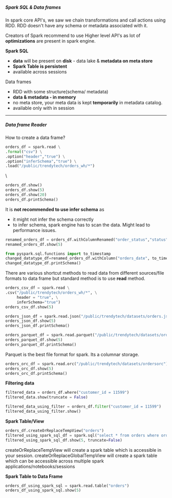 ##### Spark SQL & Data frames

In spark core API's, we saw we chain transformations and call actions using RDD. RDD doesn't have any schema or metadata associated with it.

Creators of Spark recommend to use Higher level API's as lot of **optimizations** are present in spark engine.

**Spark SQL** 
- **data** will be present on **disk** - data lake & **metadata on meta store**
- **Spark Table is persistent**
- available across sessions

Data frames 
- RDD with some structure(schema/ metadata)
- **data & metadata - in memory**
- no meta store, your meta data is kept **temporarily** in metadata catalog.
- available only with in session

---
##### Data frame Reader

How to create a data frame?

``` python
orders_df = spark.read \
.format("csv") \
.option("header","true") \
.option("inferSchema","true") \
.load("/public/trendytech/orders_wh/*")
```
\
``` python
orders_df.show()
orders_df.show(5)
orders_df.show(20)
orders_df.printSchema()
```

It is **not recommended to use infer schema** as 
- it might not infer the schema correctly
- to infer schema, spark engine has to scan the data. Might lead to performance issues.

```python
renamed_orders_df = orders_df.withColumnRenamed("order_status","status")
renamed_orders_df.show(5)
```

```python
from pyspark.sql.functions import to_timestamp
changed_datatype_df=renamed_orders_df.withColumn("orders_date", to_timestamp("order_date"))
changed_datatype_df.printSchema()
```

There are various shortcut methods to read data from different sources/file formats to data frame but standard method is to use **read** method.

``` python
orders_csv_df = spark.read \
.csv("/public/trendytech/orders_wh/*", \
     header = "true", \
     inferSchema="true")
orders_csv_df.show(5)
```

``` python
orders_json_df = spark.read.json("/public/trendytech/datasets/orders.json")
orders_json_df.show(5)
orders_json_df.printSchema()
```

``` python
orders_parquet_df = spark.read.parquet("/public/trendytech/datasets/ordersparquet")
orders_parquet_df.show(5)
orders_parquet_df.printSchema()
```

Parquet is the best file format for spark. Its a columnar storage.

``` python
orders_orc_df = spark.read.orc("/public/trendytech/datasets/ordersorc")
orders_orc_df.show(5)
orders_orc_df.printSchema()
```

**Filtering data**

``` python
filtered_data = orders_df.where("customer_id = 11599")
filtered_data.show(truncate = False)
```

``` python
filtered_data_using_filter = orders_df.filter("customer_id = 11599")
filtered_data_using_filter.show()
```

**Spark Table/View**

``` python
orders_df.createOrReplaceTempView("orders")
filtered_using_spark_sql_df = spark.sql("select * from orders where order_status = 'CLOSED'")
filtered_using_spark_sql_df.show(5, truncate=False)
```

createOrReplaceTempView will create a spark table which is accessible in your session.
createOrReplaceGlobalTempView will create a spark table which can be accessible across multiple spark applications/notebooks/sessions

**Spark Table to Data Frame**

```python
orders_df_using_spark_sql = spark.read.table("orders")
orders_df_using_spark_sql.show(5)
```
